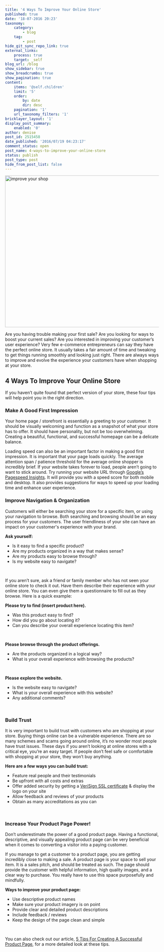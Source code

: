 ```yaml
---
title: '4 Ways To Improve Your Online Store'
published: true
date: '18-07-2016 20:23'
taxonomy:
    category:
        - blog
    tag:
        - post
hide_git_sync_repo_link: true
external_links:
    process: true
    target: _self
blog_url: /blog
show_sidebar: true
show_breadcrumbs: true
show_pagination: true
content:
    items: '@self.children'
    limit: '5'
    order:
        by: date
        dir: desc
    pagination: '1'
    url_taxonomy_filters: '1'
bricklayer_layout: '1'
display_post_summary:
    enabled: '0'
author: denise
post_id: 2515458
date_published: '2016/07/19 04:23:17'
comment_status: open
post_name: 4-ways-to-improve-your-online-store
status: publish
post_type: post
hide_from_post_list: false
---
```


<img class="alignnone size-large wp-image-2515503" src="https://printaura.com/wp-content/uploads/2016/07/improve-your-shop-1024x518.jpg" alt="improve your shop" width="980" height="496" />

Are you having trouble making your first sale? Are you looking for ways to boost your current sales? Are you interested in improving your customer’s user experience? Very few e-commerce entrepreneurs can say they have the perfect online store. It usually takes a fair amount of time and tweaking to get things running smoothly and looking just right. There are always ways to improve and evolve the experience your customers have when shopping at your store.
<h2>4 Ways To Improve Your Online Store</h2>
If you haven’t quite found that perfect version of your store, these four tips will help point you in the right direction.
<h3>Make A Good First Impression</h3>
Your home page / storefront is essentially a greeting to your customer. It should be visually welcoming and function as a snapshot of what your store has to offer. It should have personality, but not be too overwhelming. Creating a beautiful, functional, and successful homepage can be a delicate balance.

Loading speed can also be an important factor in making a good first impression. It is important that your page loads quickly. The average attention span / patience threshold for the average online shopper is incredibly brief. If your website takes forever to load, people aren’t going to want to stick around. Try running your website URL through <a href="https://developers.google.com/speed/pagespeed/insights/" target="_blank">Google’s Pagespeed Insights</a>. It will provide you with a speed score for both mobile and desktop. It also provides suggestions for ways to speed up your loading time and enhance user experience.
<h3>Improve Navigation &amp; Organization</h3>
Customers will either be searching your store for a specific item, or using your navigation to browse. Both searching and browsing should be an easy process for your customers. The user friendliness of your site can have an impact on your customer's experience with your brand.

<strong>Ask yourself:</strong>
<ul>
 	<li>Is it easy to find a specific product?</li>
 	<li>Are my products organized in a way that makes sense?</li>
 	<li>Are my products easy to browse through?</li>
 	<li>Is my website easy to navigate?</li>
</ul>
&nbsp;

If you aren’t sure, ask a friend or family member who has not seen your online store to check it out. Have them describe their experience with your online store. You can even give them a questionnaire to fill out as they browse. Here is a quick example:

<strong>Please try to find (insert product here).</strong>
<ul>
 	<li>Was this product easy to find?</li>
 	<li>How did you go about locating it?</li>
 	<li>Can you describe your overall experience locating this item?</li>
</ul>
&nbsp;

<strong>Please browse through the product offerings.</strong>
<ul>
 	<li>Are the products organized in a logical way?</li>
 	<li>What is your overall experience with browsing the products?</li>
</ul>
&nbsp;

<strong>Please explore the website.</strong>
<ul>
 	<li>Is the website easy to navigate?</li>
 	<li>What is your overall experience with this website?</li>
 	<li>Any additional comments?</li>
</ul>
&nbsp;
<h3>Build Trust</h3>
It is very important to build trust with customers who are shopping at your store. Buying things online can be a vulnerable experience. There are so many schemes and scams going around online, it’s no wonder most people have trust issues. These days if you aren’t looking at online stores with a critical eye, you’re an easy target. If people don’t feel safe or comfortable with shopping at your store, they won’t buy anything.

<strong>Here are a few ways you can build trust:</strong>
<ul>
 	<li>Feature real people and their testimonials</li>
 	<li>Be upfront with all costs and extras</li>
 	<li>Offer added security by getting a <a href="http://www.verisign.com/en_US/domain-names/web-presence/website-optimization/ssl-certificates/index.xhtml?ab=0" target="_blank">VeriSign SSL certificate</a> &amp; display the logo on your site</li>
 	<li>Allow feedback and reviews of your products</li>
 	<li>Obtain as many accreditations as you can</li>
</ul>
&nbsp;
<h3>Increase Your Product Page Power!</h3>
Don’t underestimate the power of a good product page. Having a functional, descriptive, and visually appealing product page can be very beneficial when it comes to converting a visitor into a paying customer.

If you manage to get a customer to a product page, you are getting incredibly close to making a sale. A product page is your space to sell your item. It is a sales pitch, and should be treated as such. The page should provide the customer with helpful information, high quality images, and a clear way to purchase. You really have to use this space purposefully and mindfully.

<strong>Ways to improve your product page:</strong>
<ul>
 	<li>Use descriptive product names</li>
 	<li>Make sure your product imagery is on point</li>
 	<li>Provide clear and detailed product descriptions</li>
 	<li>Include feedback / reviews</li>
 	<li>Keep the design of the page clean and simple</li>
</ul>
&nbsp;

You can also check out our article, <a href="https://printaura.com/5-tips-for-creating-a-successful-product-page/" target="_blank">5 Tips For Creating A Successful Product Page</a>, for a more detailed look at these tips.

<span style="border-radius: 2px; text-indent: 20px; width: auto; padding: 0px 4px 0px 0px; text-align: center; font: bold 11px/20px 'Helvetica Neue',Helvetica,sans-serif; color: #ffffff; background: #bd081c  no-repeat scroll 3px 50% / 14px 14px; position: absolute; opacity: 0.85; z-index: 8675309; display: none; cursor: pointer; top: 36px; left: 20px;">Save</span>